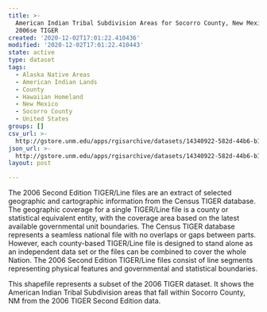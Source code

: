 ```yaml
---
title: >-
  American Indian Tribal Subdivision Areas for Socorro County, New Mexico,
  2006se TIGER
created: '2020-12-02T17:01:22.410436'
modified: '2020-12-02T17:01:22.410443'
state: active
type: dataset
tags:
  - Alaska Native Areas
  - American Indian Lands
  - County
  - Hawaiian Homeland
  - New Mexico
  - Socorro County
  - United States
groups: []
csv_url: >-
  http://gstore.unm.edu/apps/rgisarchive/datasets/14340922-582d-44b6-b107-c38a897cf718/tgr2006se_soco_aitscu.derived.csv
json_url: >-
  http://gstore.unm.edu/apps/rgisarchive/datasets/14340922-582d-44b6-b107-c38a897cf718/tgr2006se_soco_aitscu.derived.json
layout: post

---
```

The 2006 Second Edition  TIGER/Line files are an extract of selected geographic and cartographic information from the Census TIGER database.  The geographic coverage for a single TIGER/Line file is a county or statistical equivalent entity, with the coverage area based on the latest available governmental unit boundaries.  The Census TIGER database represents a seamless national file with no overlaps or gaps between parts.  However, each county-based TIGER/Line file is designed to stand alone as an independent data set or the files can be combined to cover the whole Nation.  The 2006 Second Edition  TIGER/Line files consist of line segments representing physical features and governmental and statistical boundaries.  

This shapefile represents a subset of the 2006 TIGER dataset. It shows the American Indian Tribal Subdivision areas that fall within Socorro County, NM from the 2006 TIGER Second Edition data.
